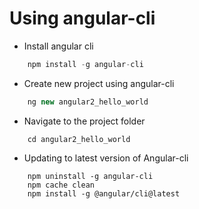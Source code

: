 # Using angular-cli

* Install angular cli

``` javascript
    npm install -g angular-cli
```

* Create new project using angular-cli

``` javascript
    ng new angular2_hello_world
```

* Navigate to the project folder

``` batch
    cd angular2_hello_world
```

* Updating to latest version of Angular-cli
  
``` batch 
    npm uninstall -g angular-cli
    npm cache clean
    npm install -g @angular/cli@latest
```